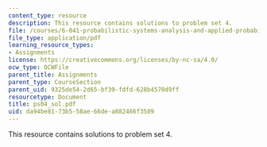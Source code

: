 ```yaml
---
content_type: resource
description: This resource contains solutions to problem set 4.
file: /courses/6-041-probabilistic-systems-analysis-and-applied-probability-spring-2006/da94be8173b558ae66dea882466f3589_ps04_sol.pdf
file_type: application/pdf
learning_resource_types:
- Assignments
license: https://creativecommons.org/licenses/by-nc-sa/4.0/
ocw_type: OCWFile
parent_title: Assignments
parent_type: CourseSection
parent_uid: 9325de54-2d65-bf39-fdfd-628b4570d9ff
resourcetype: Document
title: ps04_sol.pdf
uid: da94be81-73b5-58ae-66de-a882466f3589
---
```

This resource contains solutions to problem set 4.
